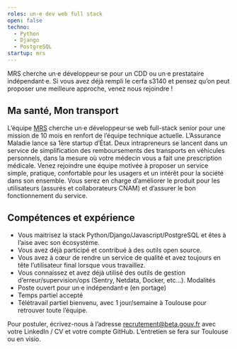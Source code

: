 ```yaml
---
roles: un·e dev web full stack
open: false
techno:
  - Python
  - Django
  - PostgreSQL
startup: mrs
---
```


MRS cherche un·e développeur·se pour un CDD ou un·e prestataire indépendant·e. Si vous avez déjà rempli le cerfa s3140 et pensez qu’on peut proposer une meilleure approche, venez nous rejoindre !

<!--more-->

## Ma santé, Mon transport
L’équipe [MRS](https://www.mrs.beta.gouv.fr) cherche un·e développeur·se web full-stack senior pour une mission de 10 mois en renfort de l’équipe technique actuelle. L’Assurance Maladie lance sa 1ère startup d’État. Deux intrapreneurs se lancent dans un service de simplification des remboursements des transports en véhicules personnels, dans la mesure où votre médecin vous a fait une prescription médicale. Venez rejoindre une équipe motivée à proposer un service simple, pratique, confortable pour les usagers et un intérêt pour la société dans son ensemble. Vous serez en charge d’améliorer le produit pour les utilisateurs (assurés et collaborateurs CNAM) et d’assurer le bon fonctionnement du service.

## Compétences et expérience
- Vous maitrisez la stack Python/Django/Javascript/PostgreSQL et êtes à l’aise avec son écosystème.
- Vous avez déjà participé et contribué à des outils open source.
- Vous avez à cœur de rendre un service de qualité et avez toujours en tête l’utilisateur final lorsque vous travaillez.
- Vous connaissez et avez déjà utilisé des outils de gestion d’erreur/supervision/ops (Sentry, Netdata, Docker, etc…).
Modalités
- Poste ouvert pour un·e indépendant·e (en portage)
- Temps partiel accepté
- Télétravail partiel bienvenu, avec 1 jour/semaine à Toulouse pour retrouver toute l’équipe.

Pour postuler, écrivez-nous à l’adresse [recrutement@beta.gouv.fr](mailto:recrutement@beta.gouv.fr) avec votre LinkedIn / CV et votre compte GitHub. L’entretien se fera sur Toulouse ou en visio.
